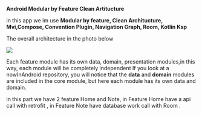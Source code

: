 **Android Modular by Feature Clean Artitucture**

in this app we im use
**Modular by feature, Clean Architucture, Mvi,Compose, Convention Plugin, Navigation Graph, Room, Kotlin Ksp**

The overall architecture in the photo below

<img src="https://s6.uupload.ir/files/sample_tg5j.jpg" >

Each feature module has its own data, domain, presentation modules,in this way, each module will be completely independent 
If you look at a nowInAndroid repository, you will notice that the **data** and **domain** modules are included in the core module, but here each module has its own data and domain.

in this part we have 2 feature Home and Note,
in Feature Home have a api call with retrofit , in Feature Note have database work call with Room .


